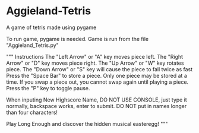# Aggieland-Tetris
A game of tetris made using pygame

To run game, pygame is needed. 
Game is run from the file "Aggieland_Tetris.py"

"""
Instructions
The "Left Arrow" or "A" key moves piece left.
The  "Right Arrow" or "D" key moves piece right.
The "Up Arrow" or "W" key rotates piece.
The "Down Arrow" or "S" key will cause the piece to fall twice as fast
Press the "Space Bar" to store a piece.
Only one piece may be stored at a time.
If you swap a piece out, you cannot swap again until playing a piece.
Press the "P" key to toggle pause.

When inputing New Highscore Name, DO NOT USE CONSOLE, just type it normally, backspace works, enter to submit.
DO NOT put in names longer than four characters!

Play Long Enough and discover the hidden musical easteregg!
"""
